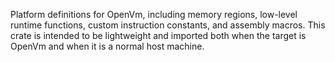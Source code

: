 Platform definitions for OpenVm, including memory regions, low-level runtime functions, custom instruction constants, and assembly macros.
This crate is intended to be lightweight and imported both when the target is OpenVm and when it is a normal host machine.
